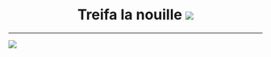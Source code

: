 <h1 align="center">Treifa la nouille <a href="https://visitorbadge.io/status?path=https%3A%2F%2Fgithub.com%2FTreifaa"><img src="https://api.visitorbadge.io/api/visitors?path=https%3A%2F%2Fgithub.com%2FTreifaa&labelColor=%23333333&countColor=%23ba68c8&style=flat" /></a>
</h1> 


____
         
<table>
  <tr>
      <img align="center" style="padding=0;" src="[https://github-readme-stats.quantumlytangled.vercel.app/api/top-langs/?username=Treifaa&theme=dark&layout=default&show_icons=true](https://raw.githubusercontent.com/username/github-stats/master/generated/languages.svg#gh-light-mode-only)" />
  </tr>
</table>
